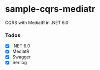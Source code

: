 # sample-cqrs-mediatr
CQRS with MediatR in .NET 6.0

### Todos
- [x] .NET 6.0
- [x] MediatR 
- [x] Swagger 
- [x] Serilog 
